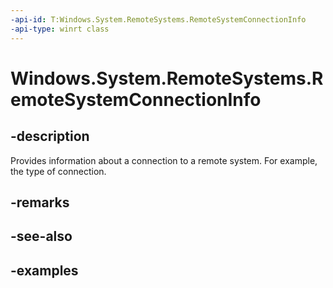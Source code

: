 ```yaml
---
-api-id: T:Windows.System.RemoteSystems.RemoteSystemConnectionInfo
-api-type: winrt class
---
```


<!-- Class syntax.
public class RemoteSystemConnectionInfo 
-->

# Windows.System.RemoteSystems.RemoteSystemConnectionInfo

## -description
Provides information about a connection to a remote system. For example, the type of connection. 

## -remarks

## -see-also

## -examples

